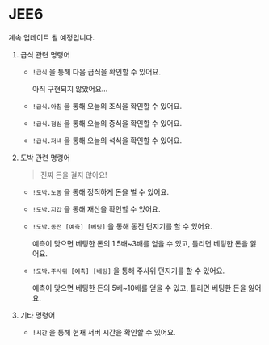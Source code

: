 # JEE6

계속 업데이트 될 예정입니다.

1. 급식 관련 명령어

   - `!급식` 을 통해 다음 급식을 확인할 수 있어요.

     아직 구현되지 않았어요...

   - `!급식.아침` 을 통해 오늘의 조식을 확인할 수 있어요.

   - `!급식.점심` 을 통해 오늘의 중식을 확인할 수 있어요.

   - `!급식.저녁` 을 통해 오늘의 석식을 확인할 수 있어요.

2. 도박 관련 명령어

   > 진짜 돈을 걸지 않아요!

   - `!도박.노동` 을 통해 정직하게 돈을 벌 수 있어요.
   - `!도박.지갑` 을 통해 재산을 확인할 수 있어요.
   - `!도박.동전 [예측] [베팅]` 을 통해 동전 던지기를 할 수 있어요.

     예측이 맞으면 베팅한 돈의 1.5배~3배를 얻을 수 있고, 틀리면 베팅한 돈을 잃어요.

   - `!도박.주사위 [예측] [베팅]` 을 통해 주사위 던지기를 할 수 있어요.

     예측이 맞으면 베팅한 돈의 5배~10배를 얻을 수 있고, 틀리면 베팅한 돈을 잃어요.

3. 기타 명령어

   - `!시간` 을 통해 현재 서버 시간을 확인할 수 있어요.
